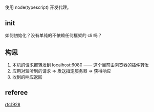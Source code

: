 ##
使用 node(typescript) 开发代理。

## init
如何初始化？没有单纯的不依赖任何框架的 cli 吗？

## 构思
1. 本机的请求都转发到 localhost:6080     —— 这个目前由浏览器的插件转发
2. 应用对监听到的请求 => 发送指定服务器 => 获得响应
3. 收到的响应返回 

## referee
[rfc1928](https://tools.ietf.org/html/rfc1928)